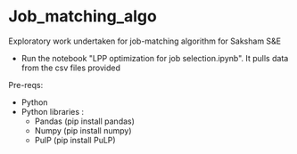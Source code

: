 # Job_matching_algo


Exploratory work undertaken for job-matching algorithm for Saksham S&E

- Run the notebook "LPP optimization for job selection.ipynb". It pulls data from the csv files provided 

Pre-reqs: 
- Python 
- Python libraries :
  - Pandas (pip install pandas) 
  - Numpy (pip install numpy) 
  - PulP (pip install PuLP)

